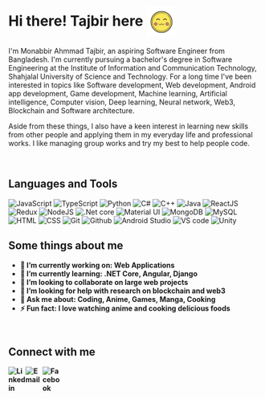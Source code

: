 # Hi there! Tajbir here <img align="center"  width="60" alt="gif" src="https://github.com/Monabbir-Ahmmad/Monabbir-Ahmmad/blob/main/uwu-emoji.gif" />

I'm Monabbir Ahmmad Tajbir, an aspiring Software Engineer from Bangladesh. I'm currently pursuing a bachelor's degree in Software Engineering at the Institute of Information and Communication Technology, Shahjalal University of Science and Technology. For a long time I've been interested in topics like Software development, Web development, Android app development, Game development, Machine learning, Artificial intelligence, Computer vision, Deep learning, Neural network, Web3, Blockchain and Software architecture.

Aside from these things, I also have a keen interest in learning new skills from other people and applying them in my everyday life and professional works. I like managing group works and try my best to help people code.

<br/>

## Languages and Tools

<p float="left">
<img width="28" alt="JavaScript" src="https://img.icons8.com/color/344/javascript--v1.png" />
<img width="28" alt="TypeScript" src="https://img.icons8.com/color/344/typescript.png" />
<img width="28" alt="Python" src="https://img.icons8.com/color/344/python--v1.png" />
<img width="28" alt="C#" src="https://img.icons8.com/color/344/c-sharp-logo.png" />
<img width="28" alt="C++" src="https://img.icons8.com/color/344/c-plus-plus-logo.png" />
<img width="28" alt="Java" src="https://img.icons8.com/color/344/java-coffee-cup-logo--v1.png" />
<img width="28" alt="ReactJS" src="https://img.icons8.com/color/344/react-native.png" />
<img width="28" alt="Redux" src="https://img.icons8.com/color/344/redux.png" />
<img width="28" alt="NodeJS" src="https://img.icons8.com/color/344/nodejs.png" />
<img width="28" alt=".Net core" src="https://upload.wikimedia.org/wikipedia/commons/thumb/e/ee/.NET_Core_Logo.svg/1024px-.NET_Core_Logo.svg.png" />
<img width="28" alt="Material UI" src="https://img.icons8.com/color/344/material-ui.png" />
<img width="28" alt="MongoDB" src="https://img.icons8.com/color/344/mongodb.png" />
<img width="28" alt="MySQL" src="https://img.icons8.com/color/344/mysql-logo.png" />
<img width="28" alt="HTML" src="https://img.icons8.com/color/344/html-5--v1.png" />
<img width="28" alt="CSS" src="https://img.icons8.com/color/344/css3.png" />
<img width="28" alt="Git" src="https://img.icons8.com/color/344/git.png" />
<img width="28" alt="Github" src="https://img.icons8.com/color/344/github--v1.png" />
<img width="28" alt="Android Studio" src="https://img.icons8.com/color/344/android-studio--v3.png" />
<img width="28" alt="VS code" src="https://img.icons8.com/color/344/visual-studio-code-2019.png" />
<img width="28" alt="Unity" src="https://img.icons8.com/color/344/unity.png" /> 
</p>

<b/>
<b/>

## Some things about me

- 🔭 I’m currently working on: Web Applications
- 🌱 I’m currently learning: .NET Core, Angular, Django
- 👯 I’m looking to collaborate on large web projects
- 🤔 I’m looking for help with research on blockchain and web3
- 💬 Ask me about: Coding, Anime, Games, Manga, Cooking
- ⚡ Fun fact: I love watching anime and cooking delicious foods

<br/>

## Connect with me

[<img align="left" width="34" alt="Linkedin" src="https://img.icons8.com/color/344/linkedin.png" />][linkedin]
<a href="mailto:monabbir.ahmmad@gmail.com?"><img align="left" width="34" alt="Email" src="https://img.icons8.com/color/344/email-sign.png" /></a>
[<img align="left" width="34" alt="Facebook" src="https://img.icons8.com/color/344/facebook-new.png" />][facebook]

[linkedin]: https://www.linkedin.com/in/monabbir-ahmmad-tajbir-467144235
[facebook]: https://www.facebook.com/monabbir.ahmmad
